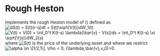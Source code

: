 # Rough Heston
Implements the rough Heston model of () defined as
![$dS(t) = S(t)(r-q)dt + S(t)\sqrt{V(t)}dW_1(t)$](https://render.githubusercontent.com/render/math?math=%24dS(t)%20%3D%20S(t)(r-q)dt%20%2B%20S(t)%5Csqrt%7BV(t)%7DdW_1(t)%24)
![$V(t) = V(0) + \int_0^t K(t-s) \lambda(\bar{v} - V(s))ds + \int_0^t K(t-s) \xi \sqrt{V(s)}dW_2(s)$](https://render.githubusercontent.com/render/math?math=%24V(t)%20%3D%20V(0)%20%2B%20%5Cint_0%5Et%20K(t-s)%20%5Clambda(%5Cbar%7Bv%7D%20-%20V(s))ds%20%2B%20%5Cint_0%5Et%20K(t-s)%20%5Cxi%20%5Csqrt%7BV(s)%7DdW_2(s)%24)
where ![$S(t)$](https://render.githubusercontent.com/render/math?math=%24S(t)%24) is the price of the underlying asset and where we restrict ![$\alpha \in \[1/2,1\], \rho < 0, (\lambda,\bar{v},v_0)$](https://render.githubusercontent.com/render/math?math=%24%5Calpha%20%5Cin%20%5B1%2F2%2C1%5D%2C%20%5Crho%20%3C%200%2C%20(%5Clambda%2C%5Cbar%7Bv%7D%2Cv_0)%24)>0.


